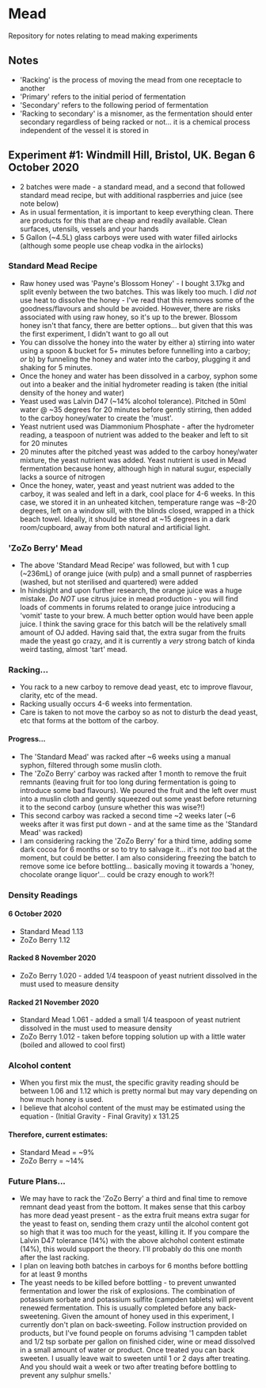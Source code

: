 # Mead
Repository for notes relating to mead making experiments

## Notes

* 'Racking' is the process of moving the mead from one receptacle to another
* 'Primary' refers to the initial period of fermentation
* 'Secondary' refers to the following period of fermentation
* 'Racking to secondary' is a misnomer, as the fermentation should enter secondary regardless of being racked or not... it is a chemical process independent of the vessel it is stored in

## Experiment #1:  Windmill Hill, Bristol, UK.  Began 6 October 2020
* 2 batches were made - a standard mead, and a second that followed standard mead recipe, but with additional raspberries and juice (see note below)
* As in usual fermentation, it is important to keep everything clean. There are products for this that are cheap and readily available.  Clean surfaces, utensils, vessels and your hands
* 5 Gallon (~4.5L) glass carboys were used with water filled airlocks (although some people use cheap vodka in the airlocks)

### Standard Mead Recipe
* Raw honey used was 'Payne's Blossom Honey' - I bought 3.17kg and split evenly between the two batches.  This was likely too much.  I *did not* use heat to dissolve the honey - I've read that this removes some of the goodness/flavours and should be avoided.  However, there are risks associated with using raw honey, so it's up to the brewer.  Blossom honey isn't that fancy, there are better options... but given that this was the first experiment, I didn't want to go all out 
* You can dissolve the honey into the water by either a) stirring into water using a spoon & bucket for 5+ minutes before funnelling into a carboy; *or* b) by funneling the honey and water into the carboy, plugging it and shaking for 5 minutes.  
* Once the honey and water has been dissolved in a carboy, syphon some out into a beaker and the initial hydrometer reading is taken (the initial density of the honey and water)
* Yeast used was Lalvin D47 (~14% alcohol tolerance).  Pitched in 50ml water @ ~35 degrees for 20 minutes before gently stirring, then added to the carboy honey/water to create the 'must'.
* Yeast nutrient used was Diammonium Phosphate - after the hydrometer reading, a teaspoon of nutrient was added to the beaker and left to sit for 20 minutes
* 20 minutes after the pitched yeast was added to the carboy honey/water mixture, the yeast nutrient was added.  Yeast nutrient is used in Mead fermentation because honey, although high in natural sugur, especially lacks a source of nitrogen
* Once the honey, water, yeast and yeast nutrient was added to the carboy, it was sealed and left in a dark, cool place for 4-6 weeks.  In this case, we stored it in an unheated kitchen, temperature range was ~8-20 degrees, left on a window sill, with the blinds closed, wrapped in a thick beach towel.  Ideally, it should be stored at ~15 degrees in a dark room/cupboard, away from both natural and artificial light.  

### 'ZoZo Berry' Mead
* The above 'Standard Mead Recipe' was followed, but with 1 cup (~236mL) of orange juice (with pulp) and a small punnet of raspberries (washed, but not sterilised and quartered) were added
* In hindsight and upon further research, the orange juice was a huge mistake. *Do NOT* use citrus juice in mead production - you will find loads of comments in forums related to orange juice introducing a 'vomit' taste to your brew. A much better option would have been apple juice.   I think the saving grace for this batch will be the relatively small amount of OJ added. Having said that, the extra sugar from the fruits made the yeast go crazy, and it is currently a *very* strong batch of kinda weird tasting, almost 'tart' mead.

### Racking...
* You rack to a new carboy to remove dead yeast, etc to improve flavour, clarity, etc of the mead.  
* Racking usually occurs 4-6 weeks into fermentation.
* Care is taken to not move the carboy so as not to disturb the dead yeast, etc that forms at the bottom of the carboy.  

#### Progress...
* The 'Standard Mead' was racked after ~6 weeks using a manual syphon, filtered through some muslin cloth.  
* The 'ZoZo Berry' carboy was racked after 1 month to remove the fruit remnants (leaving fruit for too long during fermentation is going to introduce some bad flavours). We poured the fruit and the left over must into a muslin cloth and gently squeezed out some yeast before returning it to the second carboy (unsure whether this was wise?!)
* This second carboy was racked a second time ~2 weeks later (~6 weeks after it was first put down - and at the same time as the 'Standard Mead' was racked) 
* I am considering racking the 'ZoZo Berry' for a third time, adding some dark cocoa for 6 months or so to try to salvage it... it's not *too* bad at the moment, but could be better.  I am also considering freezing the batch to remove some ice before bottling... basically moving it towards a 'honey, chocolate orange liquor'... could be crazy enough to work?!

### Density Readings

#### 6 October 2020 
* Standard Mead 1.13
* ZoZo Berry  1.12

#### Racked 8 November 2020
* ZoZo Berry 1.020 - added 1/4 teaspoon of yeast nutrient dissolved in the must used to measure density

#### Racked 21 November 2020
* Standard Mead 1.061 - added a small 1/4 teaspoon of yeast nutrient dissolved in the must used to measure density
* ZoZo Berry  1.012 - taken before topping solution up with a little water (boiled and allowed to cool first)

### Alcohol content
* When you first mix the must, the specific gravity reading should be between 1.06 and 1.12 which is pretty normal but may vary depending on how much honey is used.
* I believe that alcohol content of the must may be estimated using the equation - (Initial Gravity - Final Gravity) x 131.25

#### Therefore, current estimates:
* Standard Mead = ~9%
* ZoZo Berry  = ~14%

### Future Plans...
* We may have to rack the 'ZoZo Berry' a third and final time to remove remnant dead yeast from the bottom.  It makes sense that this carboy has more dead yeast present - as the extra fruit means extra sugar for the yeast to feast on, sending them crazy until the alcohol content got so high that it was too much for the yeast, killing it.  If you compare the Lalvin D47 tolerance (14%) with the above alchohol content estimate (14%), this would support the theory.  I'll probably do this one month after the last racking.
* I plan on leaving both batches in carboys for 6 months before bottling for at least 9 months
* The yeast needs to be killed before bottling - to prevent unwanted fermentation and lower the risk of explosions.  The combination of potassium sorbate and potassium sulfite (campden tablets) will prevent renewed fermentation.  This is usually completed before any back-sweetening.  Given the amount of honey used in this experiment, I currently don't plan on back-sweeting.  Follow instruction provided on products, but I've found people on forums advising '1 campden tablet and 1/2 tsp sorbate per gallon on finished cider, wine or mead dissolved in a small amount of water or product. Once treated you can back sweeten. I usually leave wait to sweeten until 1 or 2 days after treating. And you should wait a week or two after treating before bottling to prevent any sulphur smells.'












